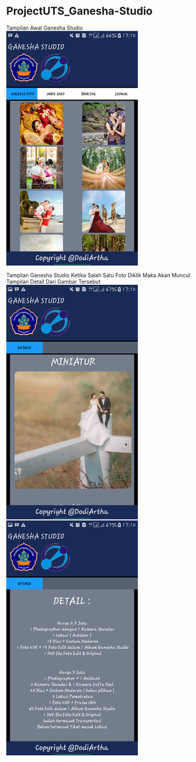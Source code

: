 # ProjectUTS_Ganesha-Studio

Tampilan Awal Ganesha Studio <br>
<img src="https://github.com/dodiartha/ProjectUTS_Ganesha-Studio/blob/master/Screenshots/Screenshot_20180417-171228.png" width="350"/> <br>

Tampilan Ganesha Studio Ketika Salah Satu Foto Diklik Maka Akan Muncul Tampilan Detail Dari Gambar Tersebut <br>
<img src="https://github.com/dodiartha/ProjectUTS_Ganesha-Studio/blob/master/Screenshots/Screenshot_20180417-171245.png" width="350"/>
<img src="https://github.com/dodiartha/ProjectUTS_Ganesha-Studio/blob/master/Screenshots/Screenshot_20180417-171253.png" width="350"/> <br>
